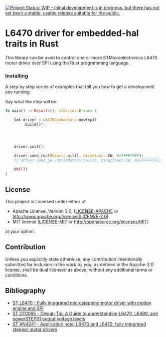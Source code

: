 [![Project Status: WIP – Initial development is in progress, but there has not yet been a stable, usable release suitable for the public.](http://www.repostatus.org/badges/latest/wip.svg)](http://www.repostatus.org/#wip)

# L6470 driver for embedded-hal traits in Rust

This library can be used to control one or more STMicroelectronics L6470 motor driver over SPI using the Rust programming language.

### Installing

A step by step series of examples that tell you how to get a development env running

Say what the step will be

```rust
fn main() -> Result<(), std::io::Error> {

    let driver = L6470Connector::new(spi)
        .build()?;




    driver.init();

    driver.send_run(Motors::all(), Direction::CW, 0xFFFFFFFF);
    // driver.send_go_until(Motors::all(), Direction::CW, 0xFFFFFFFF);

    Ok(())
}
```

## License

This project is Licensed under either of

 * Apache License, Version 2.0, ([LICENSE-APACHE](LICENSE-APACHE) or http://www.apache.org/licenses/LICENSE-2.0)
 * MIT license ([LICENSE-MIT](LICENSE-MIT) or http://opensource.org/licenses/MIT)

at your option.

## Contribution

Unless you explicitly state otherwise, any contribution intentionally submitted
for inclusion in the work by you, as defined in the Apache-2.0 license, shall be dual licensed as above, without any
additional terms or conditions.

## Bibliography

* [ST L6470 - Fully integrated microstepping motor driver with motion engine
and SPI](http://www.st.com/content/ccc/resource/technical/document/datasheet/a5/86/06/1c/fa/b2/43/db/CD00255075.pdf/files/CD00255075.pdf/jcr:content/translations/en.CD00255075.pdf)
* [ST DT0065 - Design Tip: A Guide to understanding L6470, L6480, and powerSTEP01 output voltage levels](http://www.st.com/content/ccc/resource/technical/document/design_tip/group0/23/c2/31/36/86/77/45/41/DM00311185/files/DM00311185.pdf/jcr:content/translations/en.DM00311185.pdf)
* [ST AN4241 - Application note: L6470 and L6472: fully integrated stepper motor drivers](http://www.st.com/content/ccc/resource/technical/document/application_note/f3/f5/78/c8/38/11/44/02/DM00075650.pdf/files/DM00075650.pdf/jcr:content/translations/en.DM00075650.pdf)

